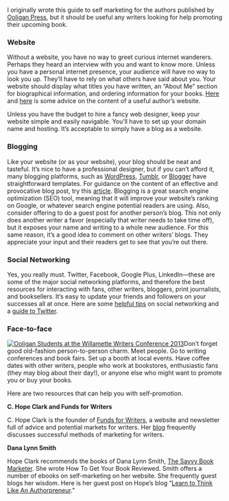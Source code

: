 I originally wrote this guide to self marketing for the authors published by <a href="http://ooligan.pdx.edu/" target="_blank"> Ooligan Press</a>, but it should be useful any writers looking for help promoting their upcoming book.

### Website

Without a website, you have no way to greet curious internet wanderers. Perhaps they heard an interview with you and want to know more. Unless you have a personal internet presence, your audience will have no way to look you up. They&rsquo;ll have to rely on what others have said about you. Your website should display what titles you have written, an &ldquo;About Me&rdquo; section for biographical information, and ordering information for your books. <a href="http://bookmarketingmaven.typepad.com/book_marketing_maven/2011/10/whats-the-most-important-thing-on-an-author-website.html" target="_blank">Here</a> and <a href="http://janefriedman.com/2012/02/27/effective-author-website/" target="_blank">here</a> is some advice on the content of a useful author&rsquo;s website.

Unless you have the budget to hire a fancy web designer, keep your website simple and easily navigable. You&rsquo;ll have to set up your domain name and hosting. It&rsquo;s acceptable to simply have a blog as a website.

### Blogging

Like your website (or as your website), your blog should be neat and tasteful. It&rsquo;s nice to have a professional designer, but if you can&rsquo;t afford it, many blogging platforms, such as <a href="https://wordpress.com/" target="_blank">WordPress</a>, <a href="https://www.tumblr.com/" target="_blank">Tumblr</a>, or <a href="https://www.blogger.com/" target="_blank">Blogger</a> have straightforward templates. For guidance on the content of an effective and provocative blog post, try this [article](http://goinswriter.com/great-blog-post/ "Article"). Blogging is a great search engine optimization (SEO) tool, meaning that it will improve your website&rsquo;s ranking on Google, or whatever search engine potential readers are using. Also, consider offering to do a guest post for another person&rsquo;s blog. This not only does another writer a favor (especially that writer needs to take time off), but it exposes your name and writing to a whole new audience. For this same reason, it&rsquo;s a good idea to comment on other writers&rsquo; blogs. They appreciate your input and their readers get to see that you&rsquo;re out there.

### Social Networking

Yes, you really must. Twitter, Facebook, Google Plus, LinkedIn—these are some of the major social networking platforms, and therefore the best resources for interacting with fans, other writers, bloggers, print journalists, and booksellers. It&rsquo;s easy to update your friends and followers on your successes all at once. Here are some [helpful tips](http://www.thecreativepenn.com/2011/10/16/7-social-networking-mistakes/ "Social Networking Tips") on social networking and a [guide to Twitter](http://laurenhudgins.com/social-media/an-authors-guide-to-twitter/ "An Author&rsquo;s Guide to Twitter").

### Face-to-face

[![Ooligan Students at the Willamette Writers Conference 2013](http://laurenhudgins.com/wp-content/uploads/2014/02/wwc2013-300x189.jpg)](http://laurenhudgins.com/wp-content/uploads/2014/02/wwc2013.jpg)Don&rsquo;t forget good old-fashion person-to-person charm. Meet people. Go to writing conferences and book fairs. Set up a booth at local events. Have coffee dates with other writers, people who work at bookstores, enthusiastic fans (they may blog about their day!), or anyone else who might want to promote you or buy your books.

Here are two resources that can help you with self-promotion.

**C. Hope Clark and Funds for Writers**

C. Hope Clark is the founder of [Funds for Writers](http://www.fundsforwriters.com/ "Funds for Writers"), a website and newsletter full of advice and potential markets for writers. Her [blog](http://hopeclark.blogspot.com/ "Hope Clark Blog") frequently discusses successful methods of marketing for writers.

**Dana Lynn Smith**

Hope Clark recommends the books of Dana Lynn Smith, [The Savvy Book Marketer](http://bookmarketingmaven.typepad.com/ "Marketing resource"). She wrote How To Get Your Book Reviewed. Smith offers a number of ebooks on self-marketing on her website. She frequently guest blogs her wisdom. Here is her guest post on Hope&rsquo;s blog &ldquo;[Learn to Think Like An Authorpreneur](http://hopeclark.blogspot.com/2011/10/learn-to-think-like-authorpreneur.html "Author Advice").&rdquo;
